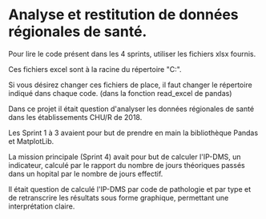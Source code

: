 # Analyse et restitution de données régionales de santé.

Pour lire le code présent dans les 4 sprints, utiliser les fichiers xlsx fournis.

Ces fichiers excel sont à la racine du répertoire "C:".

Si vous désirez changer ces fichiers de place, il faut changer le répertoire indiqué dans chaque code. (dans la fonction read_excel de pandas)



Dans ce projet il était question d'analyser les données régionales de santé dans les établissements CHU/R de 2018.

Les Sprint 1 à 3 avaient pour but de prendre en main la bibliothèque Pandas et MatplotLib.

La mission principale (Sprint 4) avait pour but de calculer l'IP-DMS, un indicateur, calculé par le rapport du nombre de jours théoriques passés dans un hopital par le nombre de jours effectif.

Il était question de calculé l'IP-DMS par code de pathologie et par type et de retranscrire les résultats sous forme graphique, permettant une interprétation claire.
